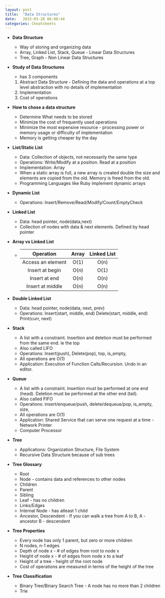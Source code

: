 ```yaml
---
layout: post
title:  "Data Structures"
date:   2015-03-28 06:08:44
categories: Cheatsheets
---
```


* __Data Structure__
  * Way of storing and organizing data
  * Array, Linked List, Stack, Queue - Linear Data Structures
  * Tree, Graph - Non Linear Data Structures

* __Study of Data Structures__
  * has 3 components
  1. Abstract Data Structure - Defining the data and operations at a top level abstraction with no details of implementation
  2. Implementation
  3. Cost of operations

* __How to chose a data structure__
  * Determine What needs to be stored
  * Minimize the cost of frequently used operations
  * Minimize the most expensive resource - processing power or memory usage or difficulty of implementation
  * Memory is getting cheaper by the day

* __List/Static List__
  * Data: Collection of objects, not necessarily the same type
  * Operations: Write/Modify at a position. Read at a position
  * Implementation: Array
  * When a static array is full, a new array is created double the size and elements are copied from the old. Memory is freed from the old.
  * Programming Languages like Ruby implement dynamic arrays

* __Dynamic List__
  * Operations: Insert/Remove/Read/Modify/Count/EmptyCheck

* __Linked List__
  * Data: head pointer, node(data,next)
  * Collection of nodes with data & next elements. Defined by head pointer

* __Array vs Linked List__
  * | Operation          |        Array          |    Linked List      |
    |:------------------:|:---------------------:|:-------------------:|
    | Access an element  |        O(1)           |     O(n)            |
    | Insert at begin    |        O(n)           |     O(1)            |
    | Insert at end      |        O(n)           |     O(n)            |
    | Insert at middle   |        O(n)           |     O(n)            |

* __Double Linked List__
  * Data: head pointer, node(data, next, prev)
  * Operations: Insert(start, middle, end) Delete(start, middle, end) Print(curr, next)

* __Stack__
  * A list with a constraint. Insertion and deletion must be performed from the same end. ie the top
  * Also called LIFO
  * Operations: Insert(push), Delete(pop), top, is_empty, 
  * All operations are O(1)
  * Application: Execution of Function Calls/Recursion. Undo in an editor.

* __Queue__
  * A list with a constraint. Insertion must be performed at one end (head). Deletion must be performed at the other end (tail).
  * Also called FIFO
  * Operations: insert/enqueue/push, delete/dequeue/pop, is_empty, size, 
  * All operations are O(1)
  * Application: Shared Service that can serve one request at a time - Network Printer
  * Computer Processor

* __Tree__
  * Applications: Organization Structure, File System
  * Recursive Data Structure because of sub trees

* __Tree Glossary__
  * Root
  * Node - contains data and references to other nodes
  * Children
  * Parent
  * Sibling
  * Leaf - has no children
  * Links/Edges
  * Internal Node - has atleast 1 child
  * Ancestor, Descendent - If you can walk a tree from A to B, A - ancestor B - descendent

* __Tree Properties__
  * Every node has only 1 parent, but zero or more children
  * N nodes, n-1 edges
  * Depth of node x - # of edges from root to node x
  * Height of node x - # of edges from node x to a leaf
  * Height of a tree - height of the root node
  * Cost of operations are measured in terms of the height of the tree

* __Tree Classification__
  * Binary Tree/Binary Search Tree - A node has no more than 2 children
  * Trie
